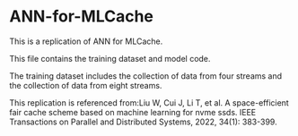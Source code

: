 # ANN-for-MLCache
This is a replication of ANN for MLCache.

This file contains the training dataset and model code. 

The training dataset includes the collection of data from four streams and the collection of data from eight streams. 

This replication is referenced from:Liu W, Cui J, Li T, et al. A space-efficient fair cache scheme based on machine learning for nvme ssds. IEEE Transactions on Parallel and Distributed Systems, 2022, 34(1): 383-399.
